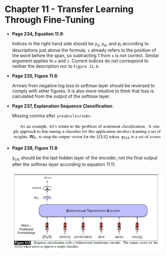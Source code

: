 # Chapter 11 - Transfer Learning Through Fine-Tuning


- **Page 234, Equation 11.9**:

    Indices in the right hand side should be y<sub>s</sub>, y<sub>e</sub>, and p<sub>i</sub> according to descriptions just above the formula. `s` already refers to the position of the word before the span, so subtracting 1 from `s` is not correct. Similar argument applies to `e` and `i`. Current indices do not correspond to neither the description nor to `Figure 11.6`.

- **Page 235, Figure 11.6**:

    Arrows from negative log loss to softmax layer should be reversed to comply with other figures. It is also more intuitive to think that loss is calculated from the output of the softmax layer.


- **Page 237, Explanation Sequence Classification**:

    Missing comma after `y<sub>cls</sub>`.

    ![image](images/ycls-missingcomma-11.3.1.png)


- **Page 238, Figure 11.8**:

    y<sub>cls</sub> should be the last hidden layer of the encoder, not the final output after the softmax layer according to equation 11.11.

    ![image](images/figure11.8.png)
